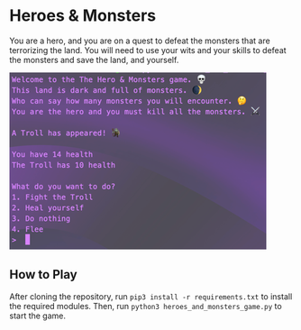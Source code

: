 # Heroes & Monsters

You are a hero, and you are on a quest to defeat the monsters that are terrorizing the land. You will need to use your wits and your skills to defeat the monsters and save the land, and yourself.

![img.png](img.png)

## How to Play

After cloning the repository, run `pip3 install -r requirements.txt` to install the required modules. Then, run `python3 heroes_and_monsters_game.py` to start the game.

